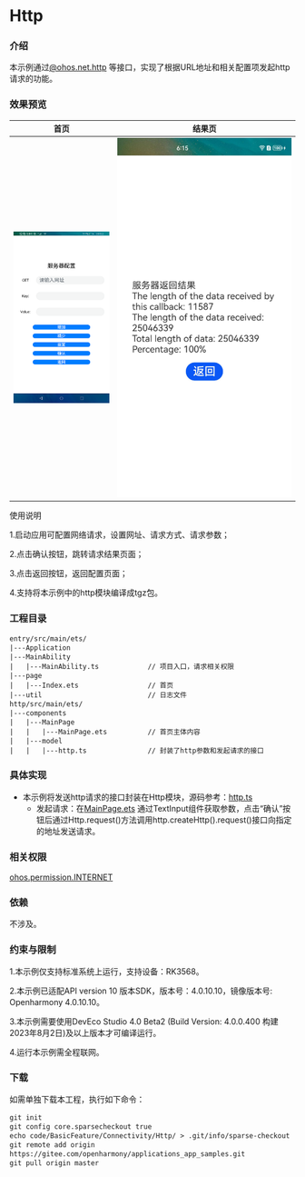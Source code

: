 # Http

### 介绍

本示例通过[@ohos.net.http](https://gitee.com/openharmony/docs/blob/master/zh-cn/application-dev/reference/apis/js-apis-http.md)
等接口，实现了根据URL地址和相关配置项发起http请求的功能。

### 效果预览

|首页|结果页|
|--------------------------------|--------------------------------|
|![](screenshots/device/index.png)|![](screenshots/device/result.png)

使用说明

1.启动应用可配置网络请求，设置网址、请求方式、请求参数；

2.点击确认按钮，跳转请求结果页面；

3.点击返回按钮，返回配置页面；

4.支持将本示例中的http模块编译成tgz包。

### 工程目录

```
entry/src/main/ets/
|---Application
|---MainAbility
|   |---MainAbility.ts            // 项目入口，请求相关权限
|---page
|   |---Index.ets                 // 首页
|---util                          // 日志文件
http/src/main/ets/
|---components
|   |---MainPage
|   |   |---MainPage.ets          // 首页主体内容
|   |---model
|   |   |---http.ts               // 封装了http参数和发起请求的接口
```

### 具体实现

* 本示例将发送http请求的接口封装在Http模块，源码参考：[http.ts](http/src/main/ets/components/model/http.ts)
  * 发起请求：在[MainPage.ets](http/src/main/ets/components/MainPage/MainPage.ets)
  通过TextInput组件获取参数，点击“确认”按钮后通过Http.request()方法调用http.createHttp().request()接口向指定的地址发送请求。

### 相关权限

[ohos.permission.INTERNET](https://gitee.com/openharmony/docs/blob/master/zh-cn/application-dev/security/permission-list.md#ohospermissioninternet)

### 依赖

不涉及。

### 约束与限制

1.本示例仅支持标准系统上运行，支持设备：RK3568。

2.本示例已适配API version 10 版本SDK，版本号：4.0.10.10，镜像版本号: Openharmony 4.0.10.10。

3.本示例需要使用DevEco Studio 4.0 Beta2 (Build Version: 4.0.0.400 构建 2023年8月2日)及以上版本才可编译运行。

4.运行本示例需全程联网。

### 下载

如需单独下载本工程，执行如下命令：

```
git init
git config core.sparsecheckout true
echo code/BasicFeature/Connectivity/Http/ > .git/info/sparse-checkout
git remote add origin https://gitee.com/openharmony/applications_app_samples.git
git pull origin master
```